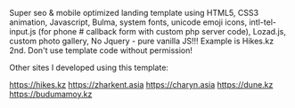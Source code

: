 Super seo & mobile optimized landing template using HTML5, CSS3 animation, Javascript, Bulma, system fonts, unicode emoji icons, intl-tel-input.js (for phone # callback form with custom php server code), Lozad.js, custom photo gallery, No Jquery - pure vanilla JS!!! Example is Hikes.kz 2nd. Don't use template code without permission!

Other sites I developed using this template: 

https://hikes.kz
https://zharkent.asia
https://charyn.asia
https://dune.kz
https://budumamoy.kz
